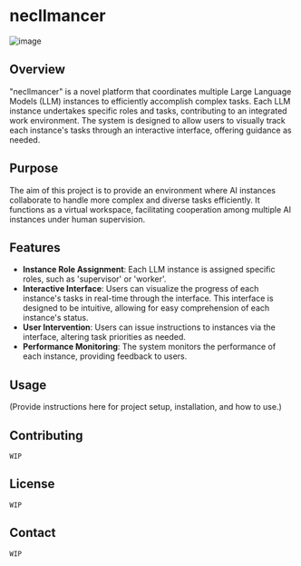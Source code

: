 # necllmancer

![image](https://github.com/O6lvl4/necllmancer/assets/96694331/12262379-3492-40b0-9ee3-b7c08724c8a9)

## Overview

"necllmancer" is a novel platform that coordinates multiple Large Language Models (LLM) instances to efficiently accomplish complex tasks. Each LLM instance undertakes specific roles and tasks, contributing to an integrated work environment. The system is designed to allow users to visually track each instance's tasks through an interactive interface, offering guidance as needed.

## Purpose

The aim of this project is to provide an environment where AI instances collaborate to handle more complex and diverse tasks efficiently. It functions as a virtual workspace, facilitating cooperation among multiple AI instances under human supervision.

## Features

- **Instance Role Assignment**: Each LLM instance is assigned specific roles, such as 'supervisor' or 'worker'.
- **Interactive Interface**: Users can visualize the progress of each instance's tasks in real-time through the interface. This interface is designed to be intuitive, allowing for easy comprehension of each instance's status.
- **User Intervention**: Users can issue instructions to instances via the interface, altering task priorities as needed.
- **Performance Monitoring**: The system monitors the performance of each instance, providing feedback to users.

## Usage

(Provide instructions here for project setup, installation, and how to use.)

## Contributing

`WIP`

## License

`WIP`

## Contact

`WIP`
